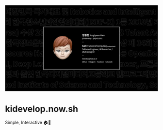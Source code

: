 ![](https://github.com/hjh010501/kidevelop.now.sh/blob/master/design/main.png)

# kidevelop.now.sh
Simple, Interactive 🏠📝